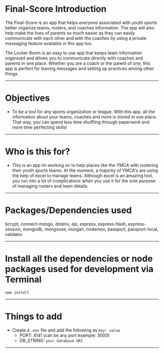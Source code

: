 # Final-Score Introduction
The Final-Score is an app that helps everyone associated with youth sports better organize teams, rosters, and coaches information. The app will also help make the lives of parents so much easier as they can easily communicate with each other and with the coaches by using a private messaging feature available in this app too.

The Locker Room is an easy to use app that  keeps team information organized and allows you to communicate directly with coaches and parents in one place. Whether you are a coach or the parent of one, this app is perfect for leaving messages and setting up practices among other things.

---

# Objectives

- To be a tool for any sports organization or league. With this app, all the information about your teams, coaches and more is stored in one place. That way, you can spend less time shuffling through paperwork and more time perfecting skills!

---

# Who is this for? 

- This is an app Im working on to help places like the YMCA with rostering their youth sports teams. At the moment, a majority of YMCA's are using the help of excel to manage teams. Although excel is an amazing tool, you run into a lot of complications when you use it for the sole purpose of managing rosters and team details.

---

# Packages/Dependencies used 

bcrypt, connect-mongo, dotenv, ejs, express, express-flash, express-session, mongodb, mongoose, morgan, nodemon, passport, passport-local, validator

---

# Install all the dependencies or node packages used for development via Terminal

`npm install` 

---

# Things to add

- Create a `.env` file and add the following as `key: value` 
  - PORT: 4141 (can be any port example: 3000) 
  - DB_STRING: `your database URI` 
 ---
 

